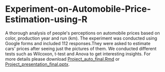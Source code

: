 # Experiment-on-Automobile-Price-Estimation-using-R
A thorough analysis of people's perceptions on automobile prices based on color, production year and run (km). The experiment was conducted using Google forms and included 112 responses.They were asked to estimate cars' prices after seeing just the pictures of them. We conducted different tests such as Wilcoxon, t-test and Anova to get interesting insights. For more details please download <a href="https://github.com/Vazgen-Tadevosyan/Automobile-price-estimation-/blob/master/Project_auto_final.Rmd">Project_auto_final.Rmd</a> or <a href="https://github.com/Vazgen-Tadevosyan/Automobile-price-estimation-/blob/master/Project_presentation_final.pptx">Project_presentation_final.pptx</a>. 
